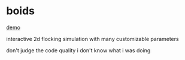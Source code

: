 # boids

[demo](https://boids.dan.onl)

interactive 2d flocking simulation with many customizable parameters

don't judge the code quality i don't know what i was doing
